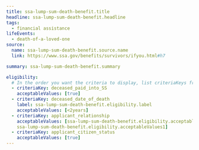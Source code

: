 ```yaml
---
title: ssa-lump-sum-death-benefit.title
headline: ssa-lump-sum-death-benefit.headline
tags:
  - financial assistance
lifeEvents:
  - death-of-a-loved-one
source:
  name: ssa-lump-sum-death-benefit.source.name
  link: https://www.ssa.gov/benefits/survivors/ifyou.html#h7

summary: ssa-lump-sum-death-benefit.summary

eligibility:
  # In the order you want the criteria to display, list criteriaKeys from the csv here, each followed by a comma-separated list of which values indicate eligibility for that criteria. Wrap individual values in quotes if they have inner commas.
  - criteriaKey: deceased_paid_into_SS
    acceptableValues: [true]
  - criteriaKey: deceased_date_of_death
    label: ssa-lump-sum-death-benefit.eligibility.label
    acceptableValues: [<2years]
  - criteriaKey: applicant_relationship
    acceptableValues: [ssa-lump-sum-death-benefit.eligibility.acceptableValues, 
    ssa-lump-sum-death-benefit.eligibility.acceptableValues1]
  - criteriaKey: applicant_citizen_status
    acceptableValues: [true]
---
```

